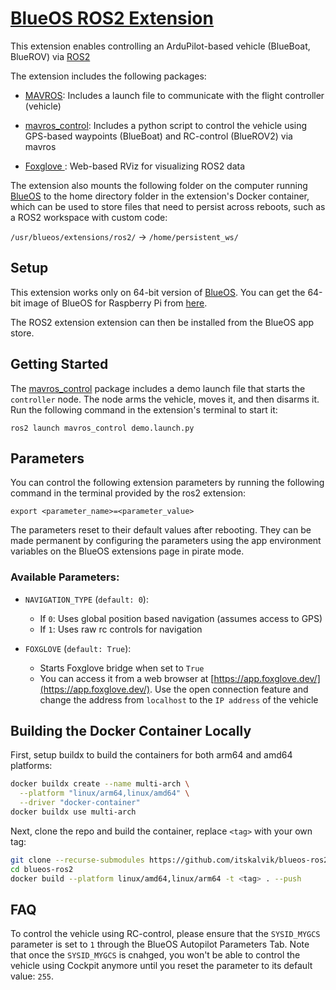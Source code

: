 # [BlueOS ROS2 Extension](https://github.com/itskalvik/blueos-ros2)

This extension enables controlling an ArduPilot-based vehicle (BlueBoat, BlueROV) via [ROS2](https://github.com/ros2)

The extension includes the following packages:

- [MAVROS](https://github.com/mavlink/mavros): Includes a launch file to communicate with the flight controller (vehicle)

- [mavros_control](https://github.com/itskalvik/mavros_control): Includes a python script to control the vehicle using GPS-based waypoints (BlueBoat) and RC-control (BlueROV2) via mavros

- [Foxglove ](https://docs.foxglove.dev/docs): Web-based RViz for visualizing ROS2 data

The extension also mounts the following folder on the computer running [BlueOS](https://blueos.cloud/) to the home directory folder in the extension's Docker container, which can be used to store files that need to persist across reboots, such as a ROS2 workspace with custom code:

```/usr/blueos/extensions/ros2/``` -> ```/home/persistent_ws/```

## Setup
This extension works only on 64-bit version of [BlueOS](https://github.com/bluerobotics/BlueOS). You can get the 64-bit image of BlueOS for Raspberry Pi from [here](https://github.com/bluerobotics/BlueOS/releases/download/1.4.0-beta.14/BlueOS-raspberry-linux-arm64-v8-bookworm-pi5.zip).

The ROS2 extension extension can then be installed from the BlueOS app store. 

## Getting Started
The [mavros_control](https://github.com/itskalvik/mavros_control) package includes a demo launch file that starts the ```controller``` node. The node arms the vehicle, moves it, and then disarms it. Run the following command in the extension's terminal to start it:

```
ros2 launch mavros_control demo.launch.py
```

## Parameters
You can control the following extension parameters by running the following command in the terminal provided by the ros2 extension:

```
export <parameter_name>=<parameter_value>
```

The parameters reset to their default values after rebooting. They can be made permanent by configuring the parameters using the app environment variables on the BlueOS extensions page in pirate mode.

### Available Parameters: 

* ```NAVIGATION_TYPE``` (```default: 0```):
    - If ```0```: Uses global position based navigation (assumes access to GPS)
    - If ```1```: Uses raw rc controls for navigation

* ```FOXGLOVE``` (```default: True```):
    - Starts Foxglove bridge when set to ```True```
    - You can access it from a web browser at [https://app.foxglove.dev/](https://app.foxglove.dev/). Use the open connection feature and change the address from ```localhost``` to the ```IP address``` of the vehicle

## Building the Docker Container Locally
First, setup buildx to build the containers for both arm64 and amd64 platforms: 

```bash
docker buildx create --name multi-arch \
  --platform "linux/arm64,linux/amd64" \
  --driver "docker-container"
docker buildx use multi-arch
```

Next, clone the repo and build the container, replace ```<tag>``` with your own tag:

```bash
git clone --recurse-submodules https://github.com/itskalvik/blueos-ros2
cd blueos-ros2
docker build --platform linux/amd64,linux/arm64 -t <tag> . --push
```

## FAQ
To control the vehicle using RC-control, please ensure that the ```SYSID_MYGCS``` parameter is set to ```1``` through the BlueOS Autopilot Parameters Tab. Note that once the ```SYSID_MYGCS``` is cnahged, you won't be able to control the vehicle using Cockpit anymore until you reset the parameter to its default value: ```255```.

